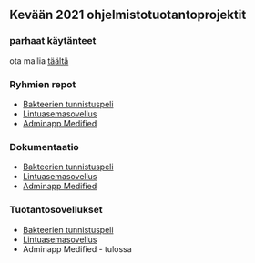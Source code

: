 ## Kevään 2021 ohjelmistotuotantoprojektit

### parhaat käytänteet

ota mallia [täältä](https://github.com/ohtu-ohjaajat/OhTuHistory/blob/master/reference.md)

### Ryhmien repot

- [Bakteerien tunnistuspeli](https://github.com/Ohtu-bakteerien-tunnistuspeli/Bakteerien-tunnistuspeli)
- [Lintuasemasovellus](https://github.com/luomus/lintuasemasovellus)
- [Adminapp Medified](https://github.com/ohtuprojekti-medified/adminapp-medified)


### Dokumentaatio

- [Bakteerien tunnistuspeli](https://github.com/Ohtu-bakteerien-tunnistuspeli/Bakteerien-tunnistuspeli/blob/master/README.md)
- [Lintuasemasovellus](https://github.com/luomus/lintuasemasovellus/blob/master/README.md)
- [Adminapp Medified](https://github.com/ohtuprojekti-medified/adminapp-medified/blob/master/README.md)

### Tuotantosovellukset

- [Bakteerien tunnistuspeli](https://bakteeripeli.it.helsinki.fi/kirjautuminen)
- [Lintuasemasovellus](http://lintuasema-lintuasema-staging.rahtiapp.fi/login)
- Adminapp Medified - tulossa
